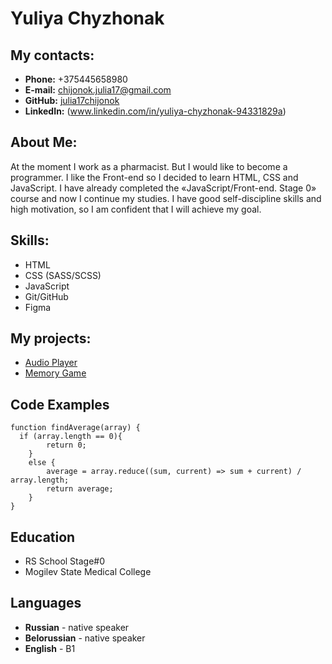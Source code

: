 # Yuliya Chyzhonak

## My contacts:
* **Phone:** +375445658980
* **E-mail:** chijonok.julia17@gmail.com
* **GitHub:** [julia17chijonok](https://github.com/julia17chijonok)
* **LinkedIn:** (www.linkedin.com/in/yuliya-chyzhonak-94331829a)

## About Me:
At the moment I work as a pharmacist. But I would like to become a programmer. I like the Front-end so I decided to learn HTML, CSS and JavaScript. I have already completed the «JavaScript/Front-end. Stage 0» course and now I continue my studies. I have good self-discipline skills and high motivation, so I am confident that I will achieve my goal.

## Skills:
* HTML
* CSS (SASS/SCSS) 
* JavaScript
* Git/GitHub
* Figma

## My projects:
* [Audio Player](https://julia17chijonok.github.io/AudioPlayer/audio_player/)
* [Memory Game](https://julia17chijonok.github.io/MemoryGame/)

## Code Examples
```
function findAverage(array) {
  if (array.length == 0){
        return 0;
    }
    else {
        average = array.reduce((sum, current) => sum + current) / array.length;
        return average;
    }
}
```

## Education
* RS School Stage#0
* Mogilev State Medical College

## Languages
* **Russian** - native speaker
* **Belorussian** - native speaker
* **English** - B1